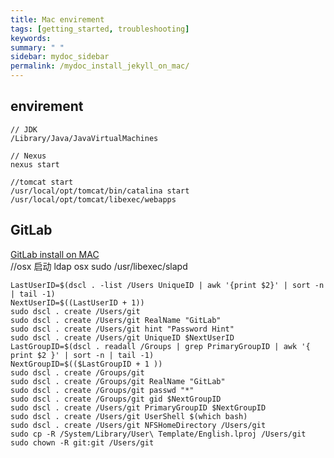```yaml
---
title: Mac envirement
tags: [getting_started, troubleshooting]
keywords:
summary: " "
sidebar: mydoc_sidebar
permalink: /mydoc_install_jekyll_on_mac/
---
```


## envirement

    // JDK
    /Library/Java/JavaVirtualMachines
            
    // Nexus             
    nexus start    
         
    //tomcat start
    /usr/local/opt/tomcat/bin/catalina start
    /usr/local/opt/tomcat/libexec/webapps
    
## GitLab

[GitLab install on MAC](https://github.com/WebEntity/Installation-guide-for-GitLab-on-OS-X)    
    //osx 启动 ldap
    osx sudo /usr/libexec/slapd
    
    LastUserID=$(dscl . -list /Users UniqueID | awk '{print $2}' | sort -n | tail -1)
    NextUserID=$((LastUserID + 1))
    sudo dscl . create /Users/git
    sudo dscl . create /Users/git RealName "GitLab"
    sudo dscl . create /Users/git hint "Password Hint"
    sudo dscl . create /Users/git UniqueID $NextUserID
    LastGroupID=$(dscl . readall /Groups | grep PrimaryGroupID | awk '{ print $2 }' | sort -n | tail -1)
    NextGroupID=$(($LastGroupID + 1 ))
    sudo dscl . create /Groups/git
    sudo dscl . create /Groups/git RealName "GitLab"
    sudo dscl . create /Groups/git passwd "*"
    sudo dscl . create /Groups/git gid $NextGroupID
    sudo dscl . create /Users/git PrimaryGroupID $NextGroupID
    sudo dscl . create /Users/git UserShell $(which bash)
    sudo dscl . create /Users/git NFSHomeDirectory /Users/git
    sudo cp -R /System/Library/User\ Template/English.lproj /Users/git
    sudo chown -R git:git /Users/git